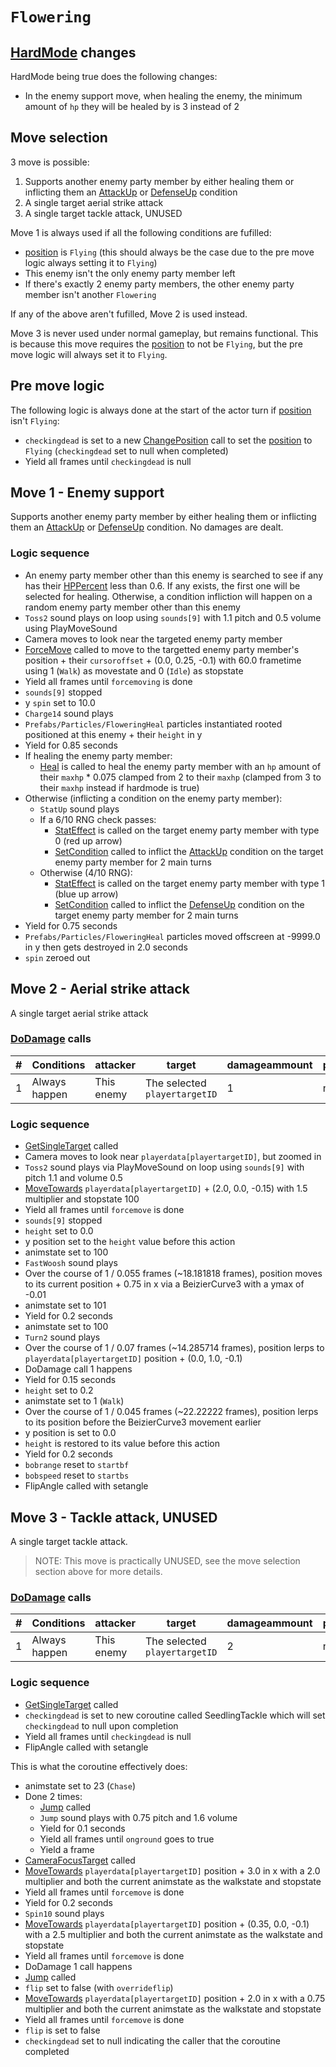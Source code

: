 # `Flowering`

## [HardMode](../../Damage%20pipeline/HardMode.md) changes
HardMode being true does the following changes:

- In the enemy support move, when healing the enemy, the minimum amount of `hp` they will be healed by is 3 instead of 2

## Move selection
3 move is possible:

1. Supports another enemy party member by either healing them or inflicting them an [AttackUp](../../Actors%20states/BattleCondition/AttackUp.md) or [DefenseUp](../../Actors%20states/BattleCondition/DefenseUp.md) condition
2. A single target aerial strike attack
3. A single target tackle attack, UNUSED

Move 1 is always used if all the following conditions are fufilled:

- [position](../../Actors%20states/BattlePosition.md) is `Flying` (this should always be the case due to the pre move logic always setting it to `Flying`)
- This enemy isn't the only enemy party member left
- If there's exactly 2 enemy party members, the other enemy party member isn't another `Flowering`

If any of the above aren't fufilled, Move 2 is used instead.

Move 3 is never used under normal gameplay, but remains functional. This is because this move requires the [position](../../Actors%20states/BattlePosition.md) to not be `Flying`, but the pre move logic will always set it to `Flying`.

## Pre move logic
The following logic is always done at the start of the actor turn if [position](../../Actors%20states/BattlePosition.md) isn't `Flying`:

- `checkingdead` is set to a new [ChangePosition](../ChangePosition.md) call to set the [position](../../Actors%20states/BattlePosition.md) to `Flying` (`checkingdead` set to null when completed)
- Yield all frames until `checkingdead` is null

## Move 1 - Enemy support
Supports another enemy party member by either healing them or inflicting them an [AttackUp](../../Actors%20states/BattleCondition/AttackUp.md) or [DefenseUp](../../Actors%20states/BattleCondition/DefenseUp.md) condition. No damages are dealt.

### Logic sequence

- An enemy party member other than this enemy is searched to see if any has their [HPPercent](../../Actors%20states/HPPercent.md) less than 0.6. If any exists, the first one will be selected for healing. Otherwise, a condition infliction will happen on a random enemy party member other than this enemy
- `Toss2` sound plays on loop using `sounds[9]` with 1.1 pitch and 0.5 volume using PlayMoveSound
- Camera moves to look near the targeted enemy party member
- [ForceMove](../../../Entities/EntityControl/EntityControl%20Methods.md#forcemove) called to move to the targetted enemy party member's position + their `cursoroffset` + (0.0, 0.25, -0.1) with 60.0 frametime using 1 (`Walk`) as movestate and 0 (`Idle`) as stopstate
- Yield all frames until `forcemoving` is done
- `sounds[9]` stopped
- y `spin` set to 10.0
- `Charge14` sound plays
- `Prefabs/Particles/FloweringHeal` particles instantiated rooted positioned at this enemy + their `height` in y
- Yield for 0.85 seconds
- If healing the enemy party member:
    - [Heal](../../Actors%20states/Heal.md) is called to heal the enemy party member with an `hp` amount of their `maxhp` * 0.075 clamped from 2 to their `maxhp` (clamped from 3 to their `maxhp` instead if hardmode is true)
- Otherwise (inflicting a condition on the enemy party member):
    - `StatUp` sound plays
    - If a 6/10 RNG check passes:
        - [StatEffect](../../Visual%20rendering/StatEffect.md) is called on the target enemy party member with type 0 (red up arrow)
        - [SetCondition](../../Actors%20states/Conditions%20methods/SetCondition.md) called to inflict the [AttackUp](../../Actors%20states/BattleCondition/AttackUp.md) condition on the target enemy party member for 2 main turns
    - Otherwise (4/10 RNG):
        - [StatEffect](../../Visual%20rendering/StatEffect.md) is called on the target enemy party member with type 1 (blue up arrow)
        - [SetCondition](../../Actors%20states/Conditions%20methods/SetCondition.md) called to inflict the [DefenseUp](../../Actors%20states/BattleCondition/DefenseUp.md) condition on the target enemy party member for 2 main turns
- Yield for 0.75 seconds
- `Prefabs/Particles/FloweringHeal` particles moved offscreen at -9999.0 in y then gets destroyed in 2.0 seconds
- `spin` zeroed out

## Move 2 - Aerial strike attack
A single target aerial strike attack

### [DoDamage](../../Damage%20pipeline/DoDamage.md) calls

|#|Conditions|attacker|target|damageammount|property|overrides|block|
|-:|---|---|---|---|---|---|---|
|1|Always happen|This enemy|The selected `playertargetID`|1|null|null|`commandsuccess`|

### Logic sequence

- [GetSingleTarget](../../Actors%20states/Targetting/GetRandomAvaliablePlayer.md#getsingletarget) called
- Camera moves to look near `playerdata[playertargetID]`, but zoomed in
- `Toss2` sound plays via PlayMoveSound on loop using `sounds[9]` with pitch 1.1 and volume 0.5
- [MoveTowards](../../../Entities/EntityControl/EntityControl%20Methods.md#movetowards) `playerdata[playertargetID]` + (2.0, 0.0, -0.15) with 1.5 multiplier and stopstate 100
- Yield all frames until `forcemove` is done
- `sounds[9]` stopped
- `height` set to 0.0
- y position set to the `height` value before this action
- animstate set to 100
- `FastWoosh` sound plays
- Over the course of 1 / 0.055 frames (~18.181818 frames), position moves to its current position + 0.75 in x via a BeizierCurve3 with a ymax of -0.01
- animstate set to 101
- Yield for 0.2 seconds
- animstate set to 100
- `Turn2` sound plays
- Over the course of 1 / 0.07 frames (~14.285714 frames), position lerps to `playerdata[playertargetID]` position + (0.0, 1.0, -0.1)
- DoDamage call 1 happens
- Yield for 0.15 seconds
- `height` set to 0.2
- animstate set to 1 (`Walk`)
- Over the course of 1 / 0.045 frames (~22.22222 frames), position lerps to its position before the BeizierCurve3 movement earlier
- y position is set to 0.0
- `height` is restored to its value before this action
- Yield for 0.2 seconds
- `bobrange` reset to `startbf`
- `bobspeed` reset to `startbs`
- FlipAngle called with setangle

## Move 3 - Tackle attack, UNUSED
A single target tackle attack.

> NOTE: This move is practically UNUSED, see the move selection section above for more details.

### [DoDamage](../../Damage%20pipeline/DoDamage.md) calls

|#|Conditions|attacker|target|damageammount|property|overrides|block|
|-:|---|---|---|---|---|---|---|
|1|Always happen|This enemy|The selected `playertargetID`|2|null|null|`commandsuccess`|

### Logic sequence

- [GetSingleTarget](../../Actors%20states/Targetting/GetRandomAvaliablePlayer.md#getsingletarget) called
- `checkingdead` is set to new coroutine called SeedlingTackle which will set `checkingdead` to null upon completion
- Yield all frames until `checkingdead` is null
- FlipAngle called with setangle

This is what the coroutine effectively does:

- animstate set to 23 (`Chase`)
- Done 2 times:
    - [Jump](../../../Entities/EntityControl/EntityControl%20Methods.md#jump) called
    - `Jump` sound plays with 0.75 pitch and 1.6 volume
    - Yield for 0.1 seconds
    - Yield all frames until `onground` goes to true
    - Yield a frame
- [CameraFocusTarget](../../Visual%20rendering/CameraFocusTarget.md) called
- [MoveTowards](../../../Entities/EntityControl/EntityControl%20Methods.md#movetowards) `playerdata[playertargetID]` position + 3.0 in x with a 2.0 multiplier and both the current animstate as the walkstate and stopstate
- Yield all frames until `forcemove` is done
- Yield for 0.2 seconds
- `Spin10` sound plays
- [MoveTowards](../../../Entities/EntityControl/EntityControl%20Methods.md#movetowards) `playerdata[playertargetID]` position + (0.35, 0.0, -0.1) with a 2.5 multiplier and both the current animstate as the walkstate and stopstate
- Yield all frames until `forcemove` is done
- DoDamage 1 call happens
- [Jump](../../../Entities/EntityControl/EntityControl%20Methods.md#jump) called
- `flip` set to false (with `overrideflip`)
- [MoveTowards](../../../Entities/EntityControl/EntityControl%20Methods.md#movetowards) `playerdata[playertargetID]` position + 2.0 in x with a 0.75 multiplier and both the current animstate as the walkstate and stopstate
- Yield all frames until `forcemove` is done
- `flip` is set to false
- `checkingdead` set to null indicating the caller that the coroutine completed
